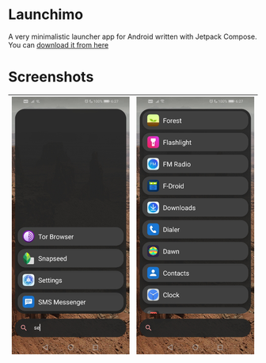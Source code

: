 # Launchimo
A very minimalistic launcher app for Android written with Jetpack Compose. You can [download it from here](https://github.com/dybdeskarphet/launchimo/releases/download/1.0.0/app-release.apk)

# Screenshots
| <img src="screenshots/search.jpg" alt="search" width="240" height="520"> | <img src="screenshots/list.jpg" alt="list" width="240" height="520"> |
|-------------------------------------------------------------------------|-----------------------------------------------------------------------|
